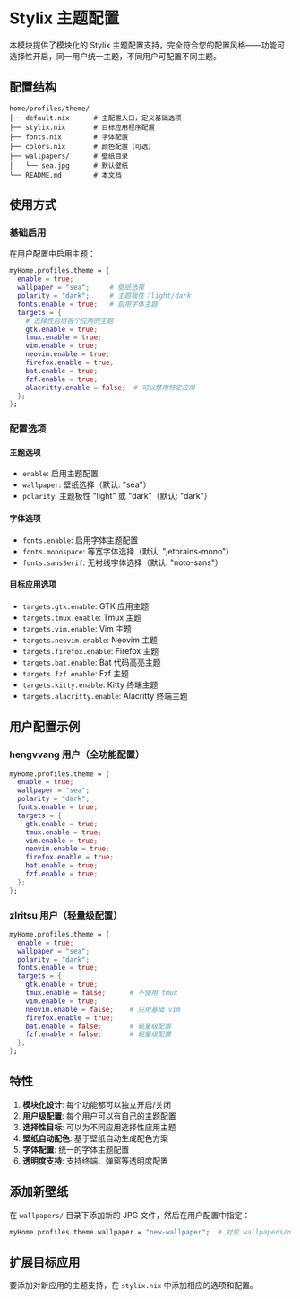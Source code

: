 # Stylix 主题配置

本模块提供了模块化的 Stylix 主题配置支持，完全符合您的配置风格——功能可选择性开启，同一用户统一主题，不同用户可配置不同主题。

## 配置结构

```
home/profiles/theme/
├── default.nix      # 主配置入口，定义基础选项
├── stylix.nix       # 目标应用程序配置
├── fonts.nix        # 字体配置
├── colors.nix       # 颜色配置（可选）
├── wallpapers/      # 壁纸目录
│   └── sea.jpg      # 默认壁纸
└── README.md        # 本文档
```

## 使用方式

### 基础启用

在用户配置中启用主题：

```nix
myHome.profiles.theme = {
  enable = true;
  wallpaper = "sea";     # 壁纸选择
  polarity = "dark";     # 主题极性：light/dark
  fonts.enable = true;   # 启用字体主题
  targets = {
    # 选择性启用各个应用的主题
    gtk.enable = true;
    tmux.enable = true;
    vim.enable = true;
    neovim.enable = true;
    firefox.enable = true;
    bat.enable = true;
    fzf.enable = true;
    alacritty.enable = false;  # 可以禁用特定应用
  };
};
```

### 配置选项

#### 主题选项
- `enable`: 启用主题配置
- `wallpaper`: 壁纸选择（默认: "sea"）
- `polarity`: 主题极性 "light" 或 "dark"（默认: "dark"）

#### 字体选项
- `fonts.enable`: 启用字体主题配置
- `fonts.monospace`: 等宽字体选择（默认: "jetbrains-mono"）
- `fonts.sansSerif`: 无衬线字体选择（默认: "noto-sans"）

#### 目标应用选项
- `targets.gtk.enable`: GTK 应用主题
- `targets.tmux.enable`: Tmux 主题
- `targets.vim.enable`: Vim 主题
- `targets.neovim.enable`: Neovim 主题
- `targets.firefox.enable`: Firefox 主题
- `targets.bat.enable`: Bat 代码高亮主题
- `targets.fzf.enable`: Fzf 主题
- `targets.kitty.enable`: Kitty 终端主题
- `targets.alacritty.enable`: Alacritty 终端主题

## 用户配置示例

### hengvvang 用户（全功能配置）

```nix
myHome.profiles.theme = {
  enable = true;
  wallpaper = "sea";
  polarity = "dark";
  fonts.enable = true;
  targets = {
    gtk.enable = true;
    tmux.enable = true;
    vim.enable = true;
    neovim.enable = true;
    firefox.enable = true;
    bat.enable = true;
    fzf.enable = true;
  };
};
```

### zlritsu 用户（轻量级配置）

```nix
myHome.profiles.theme = {
  enable = true;
  wallpaper = "sea";
  polarity = "dark";
  fonts.enable = true;
  targets = {
    gtk.enable = true;
    tmux.enable = false;      # 不使用 tmux
    vim.enable = true;
    neovim.enable = false;    # 只用基础 vim
    firefox.enable = true;
    bat.enable = false;       # 轻量级配置
    fzf.enable = false;       # 轻量级配置
  };
};
```

## 特性

1. **模块化设计**: 每个功能都可以独立开启/关闭
2. **用户级配置**: 每个用户可以有自己的主题配置
3. **选择性目标**: 可以为不同应用选择性应用主题
4. **壁纸自动配色**: 基于壁纸自动生成配色方案
5. **字体配置**: 统一的字体主题配置
6. **透明度支持**: 支持终端、弹窗等透明度配置

## 添加新壁纸

在 `wallpapers/` 目录下添加新的 JPG 文件，然后在用户配置中指定：

```nix
myHome.profiles.theme.wallpaper = "new-wallpaper";  # 对应 wallpapers/new-wallpaper.jpg
```

## 扩展目标应用

要添加对新应用的主题支持，在 `stylix.nix` 中添加相应的选项和配置。
